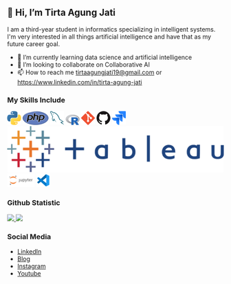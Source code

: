 ## 👋 Hi, I’m Tirta Agung Jati

I am a third-year student in informatics specializing in intelligent systems. I'm very interested in all things artificial intelligence and have that as my future career goal.

- 🌱 I’m currently learning data science and artificial intelligence
- 💬 I’m looking to collaborate on Collaborative AI
- 📫 How to reach me tirtaagungjati19@gmail.com or https://www.linkedin.com/in/tirta-agung-jati 

### My Skills Include
<a href="https://www.python.org/" title="Python"><img src="icons/python.png" /></a>
<a href="https://www.php.net/" title="PHP"><img src="icons/php.png" /></a>
<a href="https://www.mysql.com/" title="MySQL"><img src="icons/mysql.png" /></a>
<a href="https://www.r-project.org/" title="R"><img src="icons/r-lang.png" /></a>
<a href="https://git-scm.com/" title="Git"><img src="icons/git.png" /></a>
<a href="https://github.com/" title="GitHub"><img src="icons/github.png" /></a>
<a href="https://atlassian.com/" title="Jira"><img src="icons/jira.png" /></a>
<a href="https://tableau.com/" title="Tableau"><img src="icons/tableau.png" /></a>
<a href="https://jupyter.org/" title="Jupyter"><img src="icons/jupyter.png" /></a>
<a href="https://code.visualstudio.com/" title="VSCode"><img src="icons/vscode.png" /></a>

### Github Statistic
<p align="left">
<a href="https://github.com/tirtaagungjati">
  <img height="180em" src="https://github-readme-stats-eight-theta.vercel.app/api?username=tirtaagungjati&show_icons=true&theme=algolia&include_all_commits=true&count_private=true"/>
  <img height="180em" src="https://github-readme-stats-eight-theta.vercel.app/api/top-langs/?username=tirtaagungjati&layout=compact&langs_count=8&theme=algolia"/>
</a>
</p>

### Social Media
- <a href="https://www.linkedin.com/in/tirta-agung-jati">LinkedIn</a>
- <a href="http://tirtaagungjati.blogspot.com/">Blog</a>
- <a href="https://www.instagram.com/tirta.aj/">Instagram</a>
- <a href="https://www.youtube.com/@tirtaagungjati8704">Youtube</a>

<!---
tirtaagungjati/tirtaagungjati is a ✨ special ✨ repository because its `README.md` (this file) appears on your GitHub profile.
You can click the Preview link to take a look at your changes.
--->
